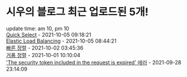 # 시우의 블로그 최근 업로드된 5개!<br>

update time: am 10, pm 10<br>[Quick Select](https://velog.io/@dev_shu/Quick-Select) - 2021-10-05 09:18:21<br>
[Elastic Load Balancing](https://velog.io/@dev_shu/Elastic-Load-Balancing) - 2021-10-05 08:44:21<br>
[빠른 정렬](https://velog.io/@dev_shu/%EB%B9%A0%EB%A5%B8-%EC%A0%95%EB%A0%AC) - 2021-10-02 03:45:36<br>
[거품 정렬](https://velog.io/@dev_shu/%EA%B1%B0%ED%92%88-%EC%A0%95%EB%A0%AC) - 2021-10-01 10:10:04<br>
['The security token included in the request is expired' 에러](https://velog.io/@dev_shu/The-security-token-included-in-the-request-is-expired-%EC%97%90%EB%9F%AC) - 2021-09-28 23:14:09<br>
